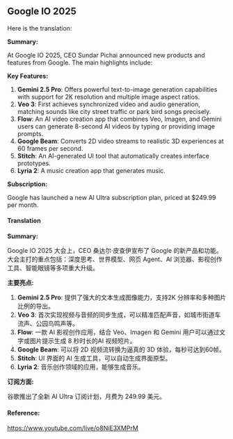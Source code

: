 ## Google IO 2025

Here is the translation:

**Summary:**

At Google IO 2025, CEO Sundar Pichai announced new products and features from Google. The main highlights include:

**Key Features:**

1. **Gemini 2.5 Pro**: Offers powerful text-to-image generation capabilities with support for 2K resolution and multiple image aspect ratios.
2. **Veo 3**: First achieves synchronized video and audio generation, matching sounds like city street traffic or park bird songs precisely.
3. **Flow**: An AI video creation app that combines Veo, Imagen, and Gemini users can generate 8-second AI videos by typing or providing image prompts.
4. **Google Beam**: Converts 2D video streams to realistic 3D experiences at 60 frames per second.
5. **Stitch**: An AI-generated UI tool that automatically creates interface prototypes.
6. **Lyria 2**: A music creation app that generates music.

**Subscription:**

Google has launched a new AI Ultra subscription plan, priced at $249.99 per month.

#### Translation 

**Summary:**

Google IO 2025 大会上，CEO 桑达尔·皮查伊宣布了 Google 的新产品和功能。大会主打的重点包括：深度思考、世界模型、网页 Agent、AI 浏览器、影视创作工具、智能眼镜等多项重大升级。

**主要亮点:**

1. **Gemini 2.5 Pro**: 提供了强大的文本生成图像能力，支持2K 分辨率和多种图片比例的导出。
2. **Veo 3**: 首次实现视频与音频的同步生成，可以精准匹配声音，如城市街道车流声、公园鸟鸣声等。
3. **Flow**: 一款 AI 影视创作应用，结合 Veo、Imagen 和 Gemini 用户可以通过文字或图片提示生成 8 秒时长的AI 视频短片。
4. **Google Beam**: 可以将 2D 视频流转换为逼真的 3D 体验，每秒可达到60帧。
5. **Stitch**: UI 界面的 AI 生成工具，可以自动生成界面原型。
6. **Lyria 2**: 音乐创作领域的应用，能够生成音乐。

**订阅方面:**

谷歌推出了全新 AI Ultra 订阅计划，月费为 249.99 美元。

#### Reference: 

https://www.youtube.com/live/o8NiE3XMPrM